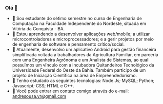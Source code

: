 ### Olá 👋

- 🔭 Sou estudante do sétimo semestre no curso de Engenharia de Computação na Faculdade Independente do Nordeste, situada em Vitória da Conquista - BA.
- 🌱 Estou aprendendo a desenvolver aplicações web/mobile; a utilizar microcontroladores e microprocessadores; e a gerir projetos por meio de engenharia de software e pensamento crítico/social.
- 👯 Atualmente, desenvolvo um aplicativo Android para gestão financeira simplificada voltada a trabalhadores da Agricultura Familiar, em parceria com uma Engenheira Agrônoma e um Analista de Sistemas, ao qual possuĩmos um vĩnculo com a incubadora Quitandeiros Tecnológico da Universidade Federal do Oeste da Bahia. Também participo de um projeto de Iniciação Científica na área de Empreendedorismo.
- 🤔 Tenho estudado as seguintes tecnologias: Node.Js; MySQL; Python; Javascript; CSS; HTML e C++.
- 💬 Você pode entrar em contato comigo através do e-mail: andresousa.vr@gmail.com

